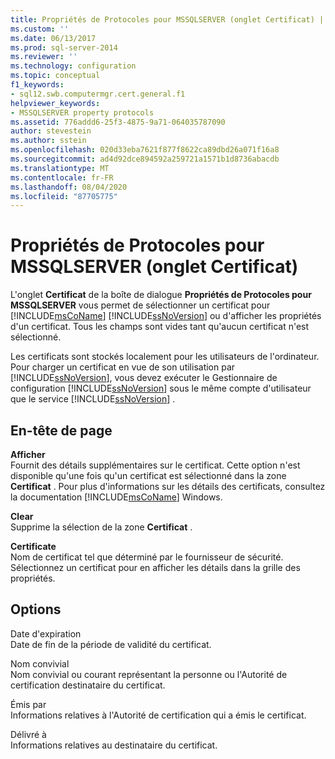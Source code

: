 ```yaml
---
title: Propriétés de Protocoles pour MSSQLSERVER (onglet Certificat) | Microsoft Docs
ms.custom: ''
ms.date: 06/13/2017
ms.prod: sql-server-2014
ms.reviewer: ''
ms.technology: configuration
ms.topic: conceptual
f1_keywords:
- sql12.swb.computermgr.cert.general.f1
helpviewer_keywords:
- MSSQLSERVER property protocols
ms.assetid: 776addd6-25f3-4875-9a71-064035787090
author: stevestein
ms.author: sstein
ms.openlocfilehash: 020d33eba7621f877f8622ca89dbd26a071f16a8
ms.sourcegitcommit: ad4d92dce894592a259721a1571b1d8736abacdb
ms.translationtype: MT
ms.contentlocale: fr-FR
ms.lasthandoff: 08/04/2020
ms.locfileid: "87705775"
---
```

# <a name="protocols-for-mssqlserver-properties-certificate-tab"></a>Propriétés de Protocoles pour MSSQLSERVER (onglet Certificat)
  L'onglet **Certificat** de la boîte de dialogue **Propriétés de Protocoles pour MSSQLSERVER** vous permet de sélectionner un certificat pour [!INCLUDE[msCoName](../../includes/msconame-md.md)] [!INCLUDE[ssNoVersion](../../includes/ssnoversion-md.md)] ou d'afficher les propriétés d'un certificat. Tous les champs sont vides tant qu'aucun certificat n'est sélectionné.  
  
 Les certificats sont stockés localement pour les utilisateurs de l'ordinateur. Pour charger un certificat en vue de son utilisation par [!INCLUDE[ssNoVersion](../../includes/ssnoversion-md.md)], vous devez exécuter le Gestionnaire de configuration [!INCLUDE[ssNoVersion](../../includes/ssnoversion-md.md)] sous le même compte d'utilisateur que le service [!INCLUDE[ssNoVersion](../../includes/ssnoversion-md.md)] .  
  
## <a name="page-header"></a>En-tête de page  
 **Afficher**  
 Fournit des détails supplémentaires sur le certificat. Cette option n'est disponible qu'une fois qu'un certificat est sélectionné dans la zone **Certificat** . Pour plus d'informations sur les détails des certificats, consultez la documentation [!INCLUDE[msCoName](../../includes/msconame-md.md)] Windows.  
  
 **Clear**  
 Supprime la sélection de la zone **Certificat** .  
  
 **Certificate**  
 Nom de certificat tel que déterminé par le fournisseur de sécurité. Sélectionnez un certificat pour en afficher les détails dans la grille des propriétés.  
  
## <a name="options"></a>Options  
 Date d'expiration  
 Date de fin de la période de validité du certificat.  
  
 Nom convivial  
 Nom convivial ou courant représentant la personne ou l'Autorité de certification destinataire du certificat.  
  
 Émis par  
 Informations relatives à l'Autorité de certification qui a émis le certificat.  
  
 Délivré à  
 Informations relatives au destinataire du certificat.  
  
  
